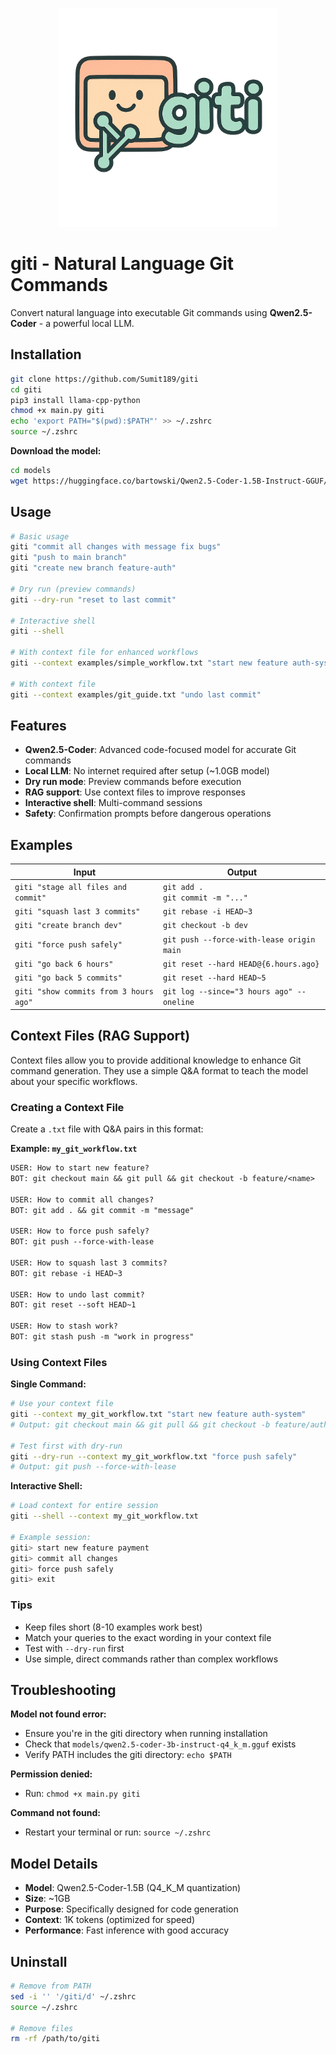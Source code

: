 <p align="center">
  <img src="./assets/giti.png" alt="giti logo" width="350"/>
</p>

# giti - Natural Language Git Commands
Convert natural language into executable Git commands using **Qwen2.5-Coder** - a powerful local LLM.

## Installation

```bash
git clone https://github.com/Sumit189/giti
cd giti
pip3 install llama-cpp-python
chmod +x main.py giti
echo 'export PATH="$(pwd):$PATH"' >> ~/.zshrc
source ~/.zshrc
```

**Download the model:**
```bash
cd models
wget https://huggingface.co/bartowski/Qwen2.5-Coder-1.5B-Instruct-GGUF/resolve/main/Qwen2.5-Coder-1.5B-Instruct-Q4_K_M.gguf
```

## Usage

```bash
# Basic usage
giti "commit all changes with message fix bugs"
giti "push to main branch"
giti "create new branch feature-auth"

# Dry run (preview commands)
giti --dry-run "reset to last commit"

# Interactive shell
giti --shell

# With context file for enhanced workflows
giti --context examples/simple_workflow.txt "start new feature auth-system"

# With context file
giti --context examples/git_guide.txt "undo last commit"
```

## Features

- **Qwen2.5-Coder**: Advanced code-focused model for accurate Git commands
- **Local LLM**: No internet required after setup (~1.0GB model)
- **Dry run mode**: Preview commands before execution
- **RAG support**: Use context files to improve responses
- **Interactive shell**: Multi-command sessions
- **Safety**: Confirmation prompts before dangerous operations

## Examples

| Input | Output |
|-------|--------|
| `giti "stage all files and commit"` | `git add .`<br>`git commit -m "..."` |
| `giti "squash last 3 commits"` | `git rebase -i HEAD~3` |
| `giti "create branch dev"` | `git checkout -b dev` |
| `giti "force push safely"` | `git push --force-with-lease origin main` |
| `giti "go back 6 hours"` | `git reset --hard HEAD@{6.hours.ago}` |
| `giti "go back 5 commits"` | `git reset --hard HEAD~5` |
| `giti "show commits from 3 hours ago"` | `git log --since="3 hours ago" --oneline` |

## Context Files (RAG Support)

Context files allow you to provide additional knowledge to enhance Git command generation. They use a simple Q&A format to teach the model about your specific workflows.

### Creating a Context File

Create a `.txt` file with Q&A pairs in this format:

**Example: `my_git_workflow.txt`**
```txt
USER: How to start new feature?
BOT: git checkout main && git pull && git checkout -b feature/<name>

USER: How to commit all changes?
BOT: git add . && git commit -m "message"

USER: How to force push safely?
BOT: git push --force-with-lease

USER: How to squash last 3 commits?
BOT: git rebase -i HEAD~3

USER: How to undo last commit?
BOT: git reset --soft HEAD~1

USER: How to stash work?
BOT: git stash push -m "work in progress"
```

### Using Context Files

**Single Command:**
```bash
# Use your context file
giti --context my_git_workflow.txt "start new feature auth-system"
# Output: git checkout main && git pull && git checkout -b feature/auth-system

# Test first with dry-run
giti --dry-run --context my_git_workflow.txt "force push safely"
# Output: git push --force-with-lease
```

**Interactive Shell:**
```bash
# Load context for entire session
giti --shell --context my_git_workflow.txt

# Example session:
giti> start new feature payment
giti> commit all changes  
giti> force push safely
giti> exit
```

### Tips

- Keep files short (8-10 examples work best)
- Match your queries to the exact wording in your context file
- Test with `--dry-run` first
- Use simple, direct commands rather than complex workflows

## Troubleshooting

**Model not found error:**
- Ensure you're in the giti directory when running installation
- Check that `models/qwen2.5-coder-3b-instruct-q4_k_m.gguf` exists
- Verify PATH includes the giti directory: `echo $PATH`

**Permission denied:**
- Run: `chmod +x main.py giti`

**Command not found:**
- Restart your terminal or run: `source ~/.zshrc`

## Model Details

- **Model**: Qwen2.5-Coder-1.5B (Q4_K_M quantization)
- **Size**: ~1GB
- **Purpose**: Specifically designed for code generation
- **Context**: 1K tokens (optimized for speed)
- **Performance**: Fast inference with good accuracy

## Uninstall

```bash
# Remove from PATH
sed -i '' '/giti/d' ~/.zshrc
source ~/.zshrc

# Remove files
rm -rf /path/to/giti
``` 

